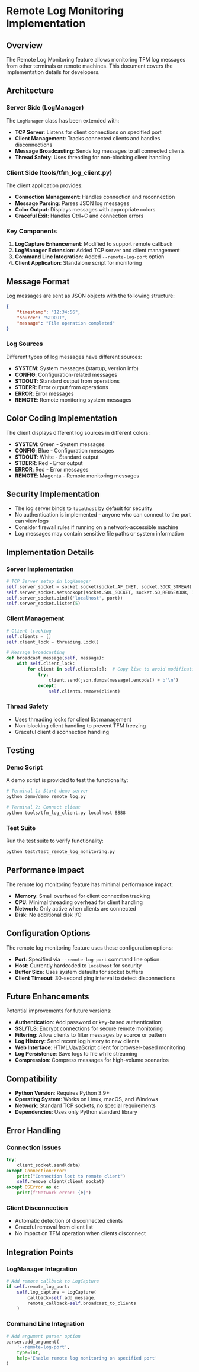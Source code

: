 # Remote Log Monitoring Implementation

## Overview

The Remote Log Monitoring feature allows monitoring TFM log messages from other terminals or remote machines. This document covers the implementation details for developers.

## Architecture

### Server Side (LogManager)

The `LogManager` class has been extended with:

- **TCP Server**: Listens for client connections on specified port
- **Client Management**: Tracks connected clients and handles disconnections
- **Message Broadcasting**: Sends log messages to all connected clients
- **Thread Safety**: Uses threading for non-blocking client handling

### Client Side (tools/tfm_log_client.py)

The client application provides:

- **Connection Management**: Handles connection and reconnection
- **Message Parsing**: Parses JSON log messages
- **Color Output**: Displays messages with appropriate colors
- **Graceful Exit**: Handles Ctrl+C and connection errors

### Key Components

1. **LogCapture Enhancement**: Modified to support remote callback
2. **LogManager Extension**: Added TCP server and client management
3. **Command Line Integration**: Added `--remote-log-port` option
4. **Client Application**: Standalone script for monitoring

## Message Format

Log messages are sent as JSON objects with the following structure:

```json
{
    "timestamp": "12:34:56",
    "source": "STDOUT",
    "message": "File operation completed"
}
```

### Log Sources

Different types of log messages have different sources:

- **SYSTEM**: System messages (startup, version info)
- **CONFIG**: Configuration-related messages
- **STDOUT**: Standard output from operations
- **STDERR**: Error output from operations
- **ERROR**: Error messages
- **REMOTE**: Remote monitoring system messages

## Color Coding Implementation

The client displays different log sources in different colors:

- **SYSTEM**: Green - System messages
- **CONFIG**: Blue - Configuration messages
- **STDOUT**: White - Standard output
- **STDERR**: Red - Error output
- **ERROR**: Red - Error messages
- **REMOTE**: Magenta - Remote monitoring messages

## Security Implementation

- The log server binds to `localhost` by default for security
- No authentication is implemented - anyone who can connect to the port can view logs
- Consider firewall rules if running on a network-accessible machine
- Log messages may contain sensitive file paths or system information

## Implementation Details

### Server Implementation

```python
# TCP Server setup in LogManager
self.server_socket = socket.socket(socket.AF_INET, socket.SOCK_STREAM)
self.server_socket.setsockopt(socket.SOL_SOCKET, socket.SO_REUSEADDR, 1)
self.server_socket.bind(('localhost', port))
self.server_socket.listen(5)
```

### Client Management

```python
# Client tracking
self.clients = []
self.client_lock = threading.Lock()

# Message broadcasting
def broadcast_message(self, message):
    with self.client_lock:
        for client in self.clients[:]:  # Copy list to avoid modification during iteration
            try:
                client.send(json.dumps(message).encode() + b'\n')
            except:
                self.clients.remove(client)
```

### Thread Safety

- Uses threading locks for client list management
- Non-blocking client handling to prevent TFM freezing
- Graceful client disconnection handling

## Testing

### Demo Script

A demo script is provided to test the functionality:

```bash
# Terminal 1: Start demo server
python demo/demo_remote_log.py

# Terminal 2: Connect client
python tools/tfm_log_client.py localhost 8888
```

### Test Suite

Run the test suite to verify functionality:

```bash
python test/test_remote_log_monitoring.py
```

## Performance Impact

The remote log monitoring feature has minimal performance impact:

- **Memory**: Small overhead for client connection tracking
- **CPU**: Minimal threading overhead for client handling
- **Network**: Only active when clients are connected
- **Disk**: No additional disk I/O

## Configuration Options

The remote log monitoring feature uses these configuration options:

- **Port**: Specified via `--remote-log-port` command line option
- **Host**: Currently hardcoded to `localhost` for security
- **Buffer Size**: Uses system defaults for socket buffers
- **Client Timeout**: 30-second ping interval to detect disconnections

## Future Enhancements

Potential improvements for future versions:

- **Authentication**: Add password or key-based authentication
- **SSL/TLS**: Encrypt connections for secure remote monitoring
- **Filtering**: Allow clients to filter messages by source or pattern
- **Log History**: Send recent log history to new clients
- **Web Interface**: HTML/JavaScript client for browser-based monitoring
- **Log Persistence**: Save logs to file while streaming
- **Compression**: Compress messages for high-volume scenarios

## Compatibility

- **Python Version**: Requires Python 3.9+
- **Operating System**: Works on Linux, macOS, and Windows
- **Network**: Standard TCP sockets, no special requirements
- **Dependencies**: Uses only Python standard library

## Error Handling

### Connection Issues

```python
try:
    client_socket.send(data)
except ConnectionError:
    print("Connection lost to remote client")
    self.remove_client(client_socket)
except OSError as e:
    print(f"Network error: {e}")
```

### Client Disconnection

- Automatic detection of disconnected clients
- Graceful removal from client list
- No impact on TFM operation when clients disconnect

## Integration Points

### LogManager Integration

```python
# Add remote callback to LogCapture
if self.remote_log_port:
    self.log_capture = LogCapture(
        callback=self.add_message,
        remote_callback=self.broadcast_to_clients
    )
```

### Command Line Integration

```python
# Add argument parser option
parser.add_argument(
    '--remote-log-port',
    type=int,
    help='Enable remote log monitoring on specified port'
)
```
